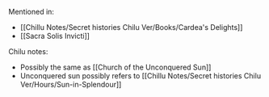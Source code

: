 Mentioned in:
- [[Chillu Notes/Secret histories Chilu Ver/Books/Cardea's Delights]]
- [[Sacra Solis Invicti]]



Chilu notes:
- Possibly the same as [[Church of the Unconquered Sun]]
- Unconquered sun possibly refers to [[Chillu Notes/Secret histories Chilu Ver/Hours/Sun-in-Splendour]]